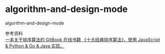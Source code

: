 # algorithm-and-design-mode
algorithm-and-design-mode


参考资料  
[一本关于排序算法的 GitBook 在线书籍 《十大经典排序算法》，使用 JavaScript & Python & Go & Java 实现。](https://github.com/hustcc/JS-Sorting-Algorithm)
